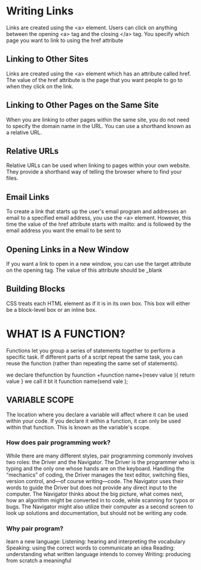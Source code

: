 # Writing Links

Links are created using the <a\> element. Users can click on anything
between the opening <a\> tag and the closing </a\> tag. You specify
which page you want to link to using the href attribute

## Linking to Other Sites
Links are created using the <a\>
element which has an attribute
called href. The value of the
href attribute is the page that
you want people to go to when
they click on the link.

## Linking to Other Pages on the Same Site
When you are linking to other
pages within the same site,
you do not need to specify the
domain name in the URL. You
can use a shorthand known as a
relative URL.

## Relative URLs

 Relative URLs can be used when linking to pages within your own
website. They provide a shorthand way of telling the browser where to
find your files.
## Email Links

To create a link that starts up
the user's email program and
addresses an email to a specified
email address, you use the <a\>
element. However, this time the
value of the href attribute starts
with mailto: and is followed by
the email address you want the
email to be sent to
## Opening Links in a New Window
If you want a link to open in a
new window, you can use the
target attribute on the opening
<a> tag. The value of this
attribute should be _blank

## Building Blocks
CSS treats each HTML element as if it is in its
own box. This box will either be a block-level
box or an inline box.
# WHAT IS A FUNCTION?
Functions let you group a series of statements together to perform a
specific task. If different parts of a script repeat the same task, you can
reuse the function (rather than repeating the same set of statements). 

we declare thefunction by 
fuunction +fuunction name+(resev value ){
return value
}
we call it bt it fuunction name(send vale );
## VARIABLE SCOPE 


The location where you declare a variable will affect where it can be used
within your code. If you declare it within a function, it can only be used
within that function. This is known as the variable's scope. 

### How does pair programming work?
While there are many different styles, pair programming commonly involves two roles: the Driver and the Navigator. The Driver is the programmer who is typing and the only one whose hands are on the keyboard. Handling the “mechanics” of coding, the Driver manages the text editor, switching files, version control, and—of course writing—code. The Navigator uses their words to guide the Driver but does not provide any direct input to the computer. The Navigator thinks about the big picture, what comes next, how an algorithm might be converted in to code, while scanning for typos or bugs. The Navigator might also utilize their computer as a second screen to look up solutions and documentation, but should not be writing any code.

### Why pair program?
learn a new language: Listening: hearing and interpreting the vocabulary Speaking: using the correct words to communicate an idea Reading: understanding what written language intends to convey Writing: producing from scratch a meaningful
